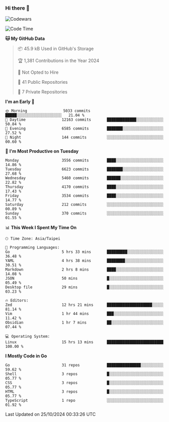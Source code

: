 ### Hi there 👋

![Codewars](https://www.codewars.com/users/omegaatt36/badges/small)

<!--START_SECTION:waka-->
![Code Time](http://img.shields.io/badge/Code%20Time-2%2C866%20hrs%2033%20mins-blue)

**🐱 My GitHub Data** 

> 📦 45.9 kB Used in GitHub's Storage 
 > 
> 🏆 1,381 Contributions in the Year 2024
 > 
> 🚫 Not Opted to Hire
 > 
> 📜 41 Public Repositories 
 > 
> 🔑 7 Private Repositories 
 > 
**I'm an Early 🐤** 

```text
🌞 Morning                5033 commits        █████░░░░░░░░░░░░░░░░░░░░   21.04 % 
🌆 Daytime                12163 commits       █████████████░░░░░░░░░░░░   50.84 % 
🌃 Evening                6585 commits        ███████░░░░░░░░░░░░░░░░░░   27.52 % 
🌙 Night                  144 commits         ░░░░░░░░░░░░░░░░░░░░░░░░░   00.60 % 
```
📅 **I'm Most Productive on Tuesday** 

```text
Monday                   3556 commits        ████░░░░░░░░░░░░░░░░░░░░░   14.86 % 
Tuesday                  6623 commits        ███████░░░░░░░░░░░░░░░░░░   27.68 % 
Wednesday                5460 commits        ██████░░░░░░░░░░░░░░░░░░░   22.82 % 
Thursday                 4170 commits        ████░░░░░░░░░░░░░░░░░░░░░   17.43 % 
Friday                   3534 commits        ████░░░░░░░░░░░░░░░░░░░░░   14.77 % 
Saturday                 212 commits         ░░░░░░░░░░░░░░░░░░░░░░░░░   00.89 % 
Sunday                   370 commits         ░░░░░░░░░░░░░░░░░░░░░░░░░   01.55 % 
```


📊 **This Week I Spent My Time On** 

```text
🕑︎ Time Zone: Asia/Taipei

💬 Programming Languages: 
Go                       5 hrs 33 mins       █████████░░░░░░░░░░░░░░░░   36.48 % 
YAML                     4 hrs 38 mins       ████████░░░░░░░░░░░░░░░░░   30.51 % 
Markdown                 2 hrs 8 mins        ████░░░░░░░░░░░░░░░░░░░░░   14.08 % 
JSON                     50 mins             █░░░░░░░░░░░░░░░░░░░░░░░░   05.49 % 
Desktop file             29 mins             █░░░░░░░░░░░░░░░░░░░░░░░░   03.23 % 

🔥 Editors: 
Zed                      12 hrs 21 mins      ████████████████████░░░░░   81.14 % 
Vim                      1 hr 44 mins        ███░░░░░░░░░░░░░░░░░░░░░░   11.42 % 
Obsidian                 1 hr 7 mins         ██░░░░░░░░░░░░░░░░░░░░░░░   07.44 % 

💻 Operating System: 
Linux                    15 hrs 13 mins      █████████████████████████   100.00 % 
```

**I Mostly Code in Go** 

```text
Go                       31 repos            ███████████████░░░░░░░░░░   59.62 % 
Shell                    3 repos             █░░░░░░░░░░░░░░░░░░░░░░░░   05.77 % 
CSS                      3 repos             █░░░░░░░░░░░░░░░░░░░░░░░░   05.77 % 
HTML                     3 repos             █░░░░░░░░░░░░░░░░░░░░░░░░   05.77 % 
TypeScript               1 repo              ░░░░░░░░░░░░░░░░░░░░░░░░░   01.92 % 
```




 Last Updated on 25/10/2024 00:33:26 UTC
<!--END_SECTION:waka-->

<!--
**omegaatt36/omegaatt36** is a ✨ _special_ ✨ repository because its `README.md` (this file) appears on your GitHub profile.

Here are some ideas to get you started:

- 🔭 I’m currently working on ...
- 🌱 I’m currently learning ...
- 👯 I’m looking to collaborate on ...
- 🤔 I’m looking for help with ...
- 💬 Ask me about ...
- 📫 How to reach me: ...
- 😄 Pronouns: ...
- ⚡ Fun fact: ...
-->
